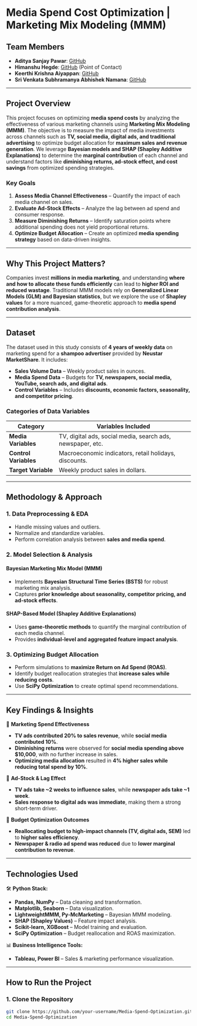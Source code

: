 # **Media Spend Cost Optimization | Marketing Mix Modeling (MMM)**  

## **Team Members**  
- **Aditya Sanjay Pawar**: [GitHub](https://github.com/aspawarsyredu)  
- **Himanshu Hegde**: [GitHub](https://github.com/himanshu-hegde-syr) (Point of Contact)  
- **Keerthi Krishna Aiyappan**: [GitHub](https://github.com/KeerthiKrishna-Aiyappan)  
- **Sri Venkata Subhramanya Abhishek Namana**: [GitHub](https://github.com/snamana)  

---

## **Project Overview**  
This project focuses on optimizing **media spend costs** by analyzing the effectiveness of various marketing channels using **Marketing Mix Modeling (MMM)**. The objective is to measure the impact of media investments across channels such as **TV, social media, digital ads, and traditional advertising** to optimize budget allocation for **maximum sales and revenue generation**. We leverage **Bayesian models and SHAP (Shapley Additive Explanations)** to determine the **marginal contribution** of each channel and understand factors like **diminishing returns, ad-stock effect, and cost savings** from optimized spending strategies.

### **Key Goals**  
1. **Assess Media Channel Effectiveness** – Quantify the impact of each media channel on sales.  
2. **Evaluate Ad-Stock Effects** – Analyze the lag between ad spend and consumer response.  
3. **Measure Diminishing Returns** – Identify saturation points where additional spending does not yield proportional returns.  
4. **Optimize Budget Allocation** – Create an optimized **media spending strategy** based on data-driven insights.  

---

## **Why This Project Matters?**  
Companies invest **millions in media marketing**, and understanding **where and how to allocate these funds efficiently** can lead to **higher ROI and reduced wastage**. Traditional MMM models rely on **Generalized Linear Models (GLM) and Bayesian statistics**, but we explore the use of **Shapley values** for a more nuanced, game-theoretic approach to **media spend contribution analysis**.

---

## **Dataset**  
The dataset used in this study consists of **4 years of weekly data** on marketing spend for a **shampoo advertiser** provided by **Neustar MarketShare**. It includes:  
- **Sales Volume Data** – Weekly product sales in ounces.  
- **Media Spend Data** – Budgets for **TV, newspapers, social media, YouTube, search ads, and digital ads**.  
- **Control Variables** – Includes **discounts, economic factors, seasonality, and competitor pricing**.  

### **Categories of Data Variables**  
| **Category**          | **Variables Included** |
|----------------------|----------------------|
| **Media Variables**  | TV, digital ads, social media, search ads, newspaper, etc. |
| **Control Variables** | Macroeconomic indicators, retail holidays, discounts. |
| **Target Variable**  | Weekly product sales in dollars. |

---

## **Methodology & Approach**  

### **1. Data Preprocessing & EDA**  
- Handle missing values and outliers.  
- Normalize and standardize variables.  
- Perform correlation analysis between **sales and media spend**.  

### **2. Model Selection & Analysis**  
#### **Bayesian Marketing Mix Model (MMM)**  
- Implements **Bayesian Structural Time Series (BSTS)** for robust marketing mix analysis.  
- Captures **prior knowledge about seasonality, competitor pricing, and ad-stock effects**.  

#### **SHAP-Based Model (Shapley Additive Explanations)**  
- Uses **game-theoretic methods** to quantify the marginal contribution of each media channel.  
- Provides **individual-level and aggregated feature impact analysis**.  

### **3. Optimizing Budget Allocation**  
- Perform simulations to **maximize Return on Ad Spend (ROAS)**.  
- Identify budget reallocation strategies that **increase sales while reducing costs**.  
- Use **SciPy Optimization** to create optimal spend recommendations.

---

## **Key Findings & Insights**  

📌 **Marketing Spend Effectiveness**  
- **TV ads contributed 20% to sales revenue**, while **social media contributed 10%**.  
- **Diminishing returns** were observed for **social media spending above $10,000**, with no further increase in sales.  
- **Optimizing media allocation** resulted in **4% higher sales while reducing total spend by 10%**.  

📌 **Ad-Stock & Lag Effect**  
- **TV ads take ~2 weeks to influence sales**, while **newspaper ads take ~1 week**.  
- **Sales response to digital ads was immediate**, making them a strong short-term driver.  

📌 **Budget Optimization Outcomes**  
- **Reallocating budget to high-impact channels (TV, digital ads, SEM)** led to **higher sales efficiency**.  
- **Newspaper & radio ad spend was reduced** due to **lower marginal contribution to revenue**.  

---

## **Technologies Used**  
🛠 **Python Stack:**  
- **Pandas, NumPy** – Data cleaning and transformation.  
- **Matplotlib, Seaborn** – Data visualization.  
- **LightweightMMM, Py-McMarketing** – Bayesian MMM modeling.  
- **SHAP (Shapley Values)** – Feature impact analysis.  
- **Scikit-learn, XGBoost** – Model training and evaluation.  
- **SciPy Optimization** – Budget reallocation and ROAS maximization.  

📊 **Business Intelligence Tools:**  
- **Tableau, Power BI** – Sales & marketing performance visualization.  

---

## **How to Run the Project**  

### **1. Clone the Repository**  
```bash
git clone https://github.com/your-username/Media-Spend-Optimization.git
cd Media-Spend-Optimization
